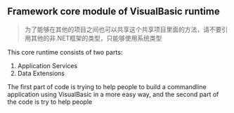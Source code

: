 ## Framework core module of VisualBasic runtime

> 为了能够在其他的项目之间也可以共享这个共享项目里面的方法，请不要引用其他的非.NET框架的类型，只能够使用系统类型


This core runtime consists of two parts:

1. Application Services
2. Data Extensions

The first part of code is trying to help people to build a commandline application using VisualBasic in a more easy way, and the second part of the code is try to help people
